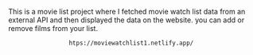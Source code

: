 This is a movie list project where I fetched movie watch list data from an external API and then displayed the data on the website. you can add or remove films from your list.                                                 
                   
                     htps://moviewatchlist1.netlify.app/      
 
